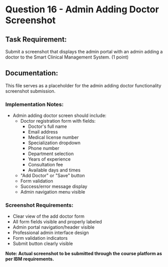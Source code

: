 # Question 16 - Admin Adding Doctor Screenshot

## Task Requirement:
Submit a screenshot that displays the admin portal with an admin adding a doctor to the Smart Clinical Management System. (1 point)

## Documentation:
This file serves as a placeholder for the admin adding doctor functionality screenshot submission.

### Implementation Notes:
- Admin adding doctor screen should include:
  - Doctor registration form with fields:
    - Doctor's full name
    - Email address
    - Medical license number
    - Specialization dropdown
    - Phone number
    - Department selection
    - Years of experience
    - Consultation fee
    - Available days and times
  - "Add Doctor" or "Save" button
  - Form validation
  - Success/error message display
  - Admin navigation menu visible

### Screenshot Requirements:
- Clear view of the add doctor form
- All form fields visible and properly labeled
- Admin portal navigation/header visible
- Professional admin interface design
- Form validation indicators
- Submit button clearly visible

**Note: Actual screenshot to be submitted through the course platform as per IBM requirements.**